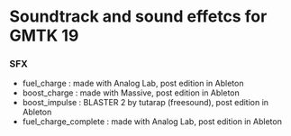 # Soundtrack and sound effetcs for GMTK 19

### SFX

* fuel\_charge : made with Analog Lab, post edition in Ableton
* boost\_charge : made with Massive, post edition in Ableton
* boost\_impulse : BLASTER 2 by tutarap (freesound), post edition in Ableton
* fuel\_charge\_complete : made with Analog Lab, post edition in Ableton

